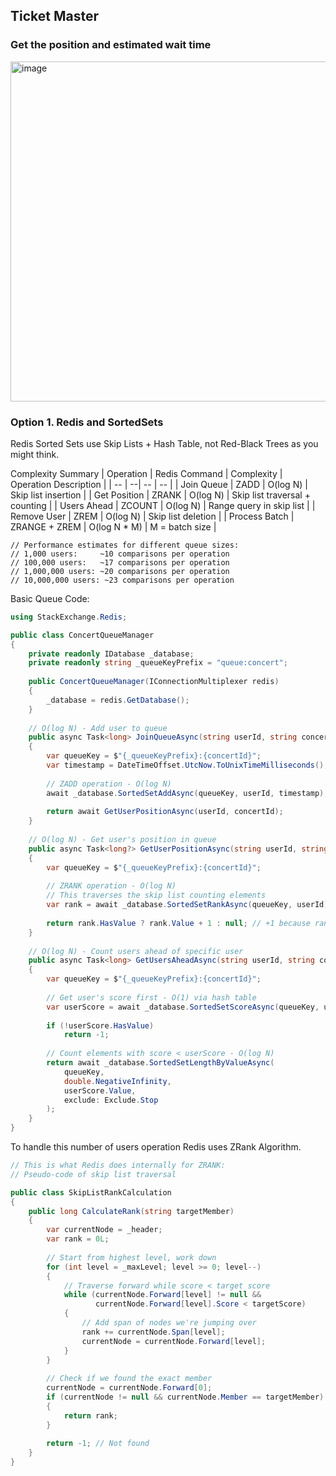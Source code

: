 ## Ticket Master
### Get the position and estimated wait time
<img width="642" height="544" alt="image" src="https://github.com/user-attachments/assets/ed334d7c-d70b-4a01-b874-82a59bb2cd88" />

### Option 1. Redis and SortedSets
Redis Sorted Sets use Skip Lists + Hash Table, not Red-Black Trees as you might think.

Complexity Summary
| Operation | Redis Command | Complexity | Operation Description | 
| -- | --| -- | -- |
| Join Queue | ZADD | O(log N) | Skip list insertion | 
| Get Position | ZRANK | O(log N) | Skip list traversal + counting | 
| Users Ahead | ZCOUNT | O(log N) | Range query in skip list | 
| Remove User | ZREM | O(log N) | Skip list deletion | 
| Process Batch | ZRANGE + ZREM | O(log N * M) | M = batch size | 

```
// Performance estimates for different queue sizes:
// 1,000 users:     ~10 comparisons per operation
// 100,000 users:   ~17 comparisons per operation  
// 1,000,000 users: ~20 comparisons per operation
// 10,000,000 users: ~23 comparisons per operation
```

Basic Queue Code:  
```csharp
using StackExchange.Redis;

public class ConcertQueueManager
{
    private readonly IDatabase _database;
    private readonly string _queueKeyPrefix = "queue:concert";
    
    public ConcertQueueManager(IConnectionMultiplexer redis)
    {
        _database = redis.GetDatabase();
    }
    
    // O(log N) - Add user to queue
    public async Task<long> JoinQueueAsync(string userId, string concertId)
    {
        var queueKey = $"{_queueKeyPrefix}:{concertId}";
        var timestamp = DateTimeOffset.UtcNow.ToUnixTimeMilliseconds();
        
        // ZADD operation - O(log N)
        await _database.SortedSetAddAsync(queueKey, userId, timestamp);
        
        return await GetUserPositionAsync(userId, concertId);
    }
    
    // O(log N) - Get user's position in queue
    public async Task<long?> GetUserPositionAsync(string userId, string concertId)
    {
        var queueKey = $"{_queueKeyPrefix}:{concertId}";
        
        // ZRANK operation - O(log N)
        // This traverses the skip list counting elements
        var rank = await _database.SortedSetRankAsync(queueKey, userId);
        
        return rank.HasValue ? rank.Value + 1 : null; // +1 because rank is 0-based
    }
    
    // O(log N) - Count users ahead of specific user
    public async Task<long> GetUsersAheadAsync(string userId, string concertId)
    {
        var queueKey = $"{_queueKeyPrefix}:{concertId}";
        
        // Get user's score first - O(1) via hash table
        var userScore = await _database.SortedSetScoreAsync(queueKey, userId);
        
        if (!userScore.HasValue)
            return -1;
        
        // Count elements with score < userScore - O(log N)
        return await _database.SortedSetLengthByValueAsync(
            queueKey, 
            double.NegativeInfinity, 
            userScore.Value, 
            exclude: Exclude.Stop
        );
    }
}
```

To handle this number of users operation Redis uses ZRank Algorithm.  
```csharp
// This is what Redis does internally for ZRANK:
// Pseudo-code of skip list traversal

public class SkipListRankCalculation
{
    public long CalculateRank(string targetMember)
    {
        var currentNode = _header;
        var rank = 0L;
        
        // Start from highest level, work down
        for (int level = _maxLevel; level >= 0; level--)
        {
            // Traverse forward while score < target score
            while (currentNode.Forward[level] != null && 
                   currentNode.Forward[level].Score < targetScore)
            {
                // Add span of nodes we're jumping over
                rank += currentNode.Span[level];
                currentNode = currentNode.Forward[level];
            }
        }
        
        // Check if we found the exact member
        currentNode = currentNode.Forward[0];
        if (currentNode != null && currentNode.Member == targetMember)
        {
            return rank;
        }
        
        return -1; // Not found
    }
}
```
